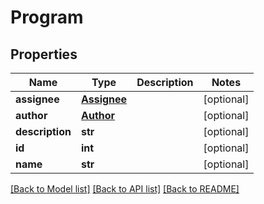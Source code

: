 # Program

## Properties
Name | Type | Description | Notes
------------ | ------------- | ------------- | -------------
**assignee** | [**Assignee**](Assignee.md) |  | [optional] 
**author** | [**Author**](Author.md) |  | [optional] 
**description** | **str** |  | [optional] 
**id** | **int** |  | [optional] 
**name** | **str** |  | [optional] 

[[Back to Model list]](../README.md#documentation-for-models) [[Back to API list]](../README.md#documentation-for-api-endpoints) [[Back to README]](../README.md)

